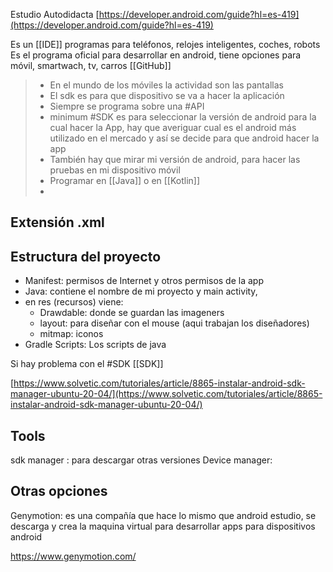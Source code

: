 Estudio Autodidacta [https://developer.android.com/guide?hl=es-419](https://developer.android.com/guide?hl=es-419)


Es un [[IDE]]  programas para teléfonos, relojes inteligentes, coches, robots
Es el programa oficial para desarrollar en android, tiene opciones para móvil, smartwach, tv, carros
[[GitHub]]

>- En el mundo de los móviles la actividad son las pantallas
>- El sdk es para que dispositivo se va a hacer la aplicación
>- Siempre se programa sobre una #API
>- minimum #SDK es para seleccionar la versión de android para la cual hacer la App, hay que averiguar cual es el android más utilizado en el mercado y así se decide para que android hacer la app
>- También hay que mirar mi versión de android, para hacer las pruebas en mi dispositivo móvil
>- Programar en [[Java]] o en [[Kotlin]]
>- 


## Extensión .xml

## Estructura del proyecto

- Manifest: permisos de Internet y otros permisos de la app
- Java: contiene el nombre de mi proyecto y  main activity, 
- en res (recursos) viene:
	- Drawdable: donde se guardan las imageners
	- layout: para diseñar con el mouse (aqui trabajan los diseñadores)
	- mitmap: iconos
- Gradle Scripts: Los scripts de java 

Si hay problema con el #SDK [[SDK]]

[https://www.solvetic.com/tutoriales/article/8865-instalar-android-sdk-manager-ubuntu-20-04/](https://www.solvetic.com/tutoriales/article/8865-instalar-android-sdk-manager-ubuntu-20-04/)





## Tools 
sdk manager : para descargar otras versiones
Device manager:

## Otras opciones
Genymotion: es una compañía que hace lo mismo que android estudio, se descarga y  crea la maquina virtual para desarrollar apps para dispositivos android


https://www.genymotion.com/